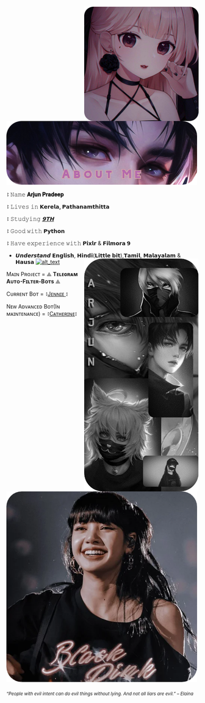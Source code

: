 [<img alt="alt_text" width="300" align="right" src="img/proffille.png" />](https://github.com/arjun111292)
[<img alt="alt_text" width="500" src="/img/about.png" />](https://github.com/arjun111292)


 
 ⥏ 𝙽𝚊𝚖𝚎 **𝐀𝐫𝐣𝐮𝐧 𝐏𝐫𝐚𝐝𝐞𝐞𝐩**

 ⥏ 𝙻𝚒𝚟𝚎𝚜 𝚒𝚗 **𝗞𝗲𝗿𝗲𝗹𝗮, 𝗣𝗮𝘁𝗵𝗮𝗻𝗮𝗺𝘁𝗵𝗶𝘁𝘁𝗮**

 ⥏  𝚂𝚝𝚞𝚍𝚢𝚒𝚗𝚐 [***𝟵𝗧𝗛***](https://www.google.com/search?q=SCHOOL&oq=SCHOOL&aqs=chrome..69i57j69i65j69i60j69i61j69i60l2j5.1271j0j9&sourceid=chrome&ie=UTF-8)

 ⥏  𝙶𝚘𝚘𝚍 𝚠𝚒𝚝𝚑 **𝗣𝘆𝘁𝗵𝗼𝗻**

 ⥏  𝙷𝚊𝚟𝚎 𝚎𝚡𝚙𝚎𝚛𝚒𝚎𝚗𝚌𝚎 𝚠𝚒𝚝𝚑 **𝗣𝗶𝘅𝗹𝗿** & **𝗙𝗶𝗹𝗺𝗼𝗿𝗮 𝟵**

- 𝙐𝙣𝙙𝙚𝙧𝙨𝙩𝙖𝙣𝙙 𝗘𝗻𝗴𝗹𝗶𝘀𝗵, 𝗛𝗶𝗻𝗱𝗶(𝗟𝗶𝘁𝘁𝗹𝗲 𝗯𝗶𝘁),𝗧𝗮𝗺𝗶𝗹, 𝗠𝗮𝗹𝗮𝘆𝗮𝗹𝗮𝗺 & 𝗛𝗮𝘂𝘀𝗮
[<img alt="alt_text" width="300" align="right" src="img/arnd.png" />](https://www.instagram.com/a.r.j.u.n.p.r.a.d.e.e.p)
[<img alt="alt_text" width="500" src="img/respz.png" />](https://github.com/arjun111292?tab=repositories)

Mᴀɪɴ Pʀᴏᴊᴇᴄᴛ = ⟁ **Tᴇʟᴇɢʀᴀᴍ Aᴜᴛᴏ-Fɪʟᴛᴇʀ-Bᴏᴛs** ⟁

Cᴜʀʀᴇɴᴛ Bᴏᴛ = ⥏[Jᴇɴɴɪᴇ ](https://t.me/Ercel_England_Queen_bot)⥑

Nᴇᴡ Aᴅᴠᴀɴᴄᴇᴅ Bᴏᴛ(Iɴ ᴍᴀɪɴᴛᴇɴᴀɴᴄᴇ) = ⥏[Cᴀᴛʜᴇʀɪɴᴇ](https://t.me/CT_NE_BOT)⥑

[<img alt="alt_text" width="500" src="img/lisa.png" />](https://t.me/Username_Not_Found_404_Error)

<sub> *“People with evil intent can do evil things without lying. And not all liars are evil.” – Elaina* </sub>
<!--
<img src="https://metrics.lecoq.io/Eilaluth?template=classic&base.header=0&base.activity=0&base.community=0&base.repositories=0&base.metadata=0&repositories=1&repositories=100&repositories.batch=100&repositories.forks=false&repositories.affiliations=owner&repositories.featured=Eilaluth%2FAyano%2CEilaluth%2FKyoko%2CEilaluth%2FKanna%2CEilaluth%2FHotaru%2CEilaluth%2FMocha&config.timezone=Asia%2FJakart"  />
-->
</div>
